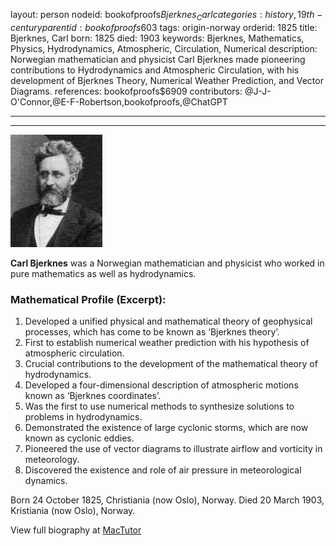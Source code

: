 layout: person
nodeid: bookofproofs$Bjerknes_Carl
categories: history,19th-century
parentid: bookofproofs$603
tags: origin-norway
orderid: 1825
title: Bjerknes, Carl
born: 1825
died: 1903
keywords: Bjerknes, Mathematics, Physics, Hydrodynamics, Atmospheric, Circulation, Numerical
description: Norwegian mathematician and physicist Carl Bjerknes made pioneering contributions to Hydrodynamics and Atmospheric Circulation, with his development of Bjerknes Theory, Numerical Weather Prediction, and Vector Diagrams.
references: bookofproofs$6909
contributors: @J-J-O'Connor,@E-F-Robertson,bookofproofs,@ChatGPT

---



---

![Bjerknes_Carl.jpg](https://github.com/bookofproofs/bookofproofs.github.io/blob/main/_sources/_assets/images/portraits/Bjerknes_Carl.jpg?raw=true)

**Carl Bjerknes** was a Norwegian mathematician and physicist who worked in pure mathematics as well as hydrodynamics.

### Mathematical Profile (Excerpt):
1. Developed a unified physical and mathematical theory of geophysical processes, which has come to be known as ‘Bjerknes theory’.
2. First to establish numerical weather prediction with his hypothesis of atmospheric circulation.
3. Crucial contributions to the development of the mathematical theory of hydrodynamics.
4. Developed a four-dimensional description of atmospheric motions known as ‘Bjerknes coordinates’.
5. Was the first to use numerical methods to synthesize solutions to problems in hydrodynamics. 
6. Demonstrated the existence of large cyclonic storms, which are now known as cyclonic eddies.
7. Pioneered the use of vector diagrams to illustrate airflow and vorticity in meteorology. 
8. Discovered the existence and role of air pressure in meteorological dynamics.

Born 24 October 1825, Christiania (now Oslo), Norway. Died 20 March 1903, Kristiania (now Oslo), Norway.

View full biography at [MacTutor](https://mathshistory.st-andrews.ac.uk/Biographies/Bjerknes_Carl/)
